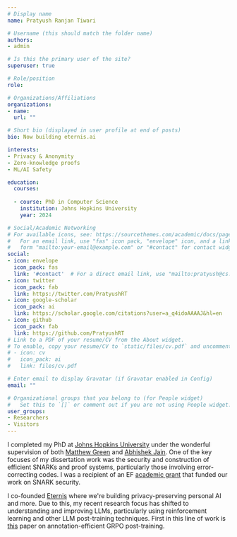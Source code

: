```yaml
---
# Display name
name: Pratyush Ranjan Tiwari

# Username (this should match the folder name)
authors:
- admin

# Is this the primary user of the site?
superuser: true

# Role/position
role: 

# Organizations/Affiliations
organizations:
- name: 
  url: ""

# Short bio (displayed in user profile at end of posts)
bio: Now building eternis.ai

interests:
- Privacy & Anonymity
- Zero-knowledge proofs 
- ML/AI Safety 

education:
  courses:
  
  - course: PhD in Computer Science
    institution: Johns Hopkins University
    year: 2024

# Social/Academic Networking
# For available icons, see: https://sourcethemes.com/academic/docs/page-builder/#icons
#   For an email link, use "fas" icon pack, "envelope" icon, and a link in the
#   form "mailto:your-email@example.com" or "#contact" for contact widget.
social:
- icon: envelope
  icon_pack: fas
  link: '#contact'  # For a direct email link, use "mailto:pratyush@cs.jhu.edu".
- icon: twitter
  icon_pack: fab
  link: https://twitter.com/PratyushRT
- icon: google-scholar
  icon_pack: ai
  link: https://scholar.google.com/citations?user=a_q4idoAAAAJ&hl=en
- icon: github
  icon_pack: fab
  link: https://github.com/PratyushRT
# Link to a PDF of your resume/CV from the About widget.
# To enable, copy your resume/CV to `static/files/cv.pdf` and uncomment the lines below.
# - icon: cv
#   icon_pack: ai
#   link: files/cv.pdf

# Enter email to display Gravatar (if Gravatar enabled in Config)
email: ""

# Organizational groups that you belong to (for People widget)
#   Set this to `[]` or comment out if you are not using People widget.
user_groups:
- Researchers
- Visitors
---
```


I completed my PhD at [Johns Hopkins University](https://www.jhu.edu/) under the wonderful supervision of both [Matthew Green](https://isi.jhu.edu/~mgreen/) and [Abhishek Jain](https://www.cs.jhu.edu/~abhishek/). One of the key focuses of my dissertation work was the security and construction of efficient SNARKs and proof systems, particularly those involving error-correcting codes. I was a recipient of an EF [academic grant](https://blog.ethereum.org/2023/06/28/academic-grants-round-23) that funded our work on SNARK security.

I co-founded [Eternis](https://www.eternis.ai/) where we're building privacy-preserving personal AI and more. Due to this, my recent research focus has shifted to understanding and improving LLMs, particularly using reinforcement learning and other LLM post-training techniques. First in this line of work is [this](https://arxiv.org/abs/2508.14094) paper on annotation-efficient GRPO post-training.
